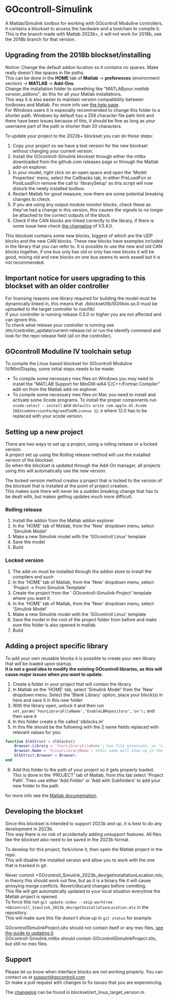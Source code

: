 # GOcontroll-Simulink
A Matlab/Simulink toolbox for working with GOcontroll Moduline controllers, it contains a blockset to access the hardware and a toolchain to compile it.  
This is the branch made with Matlab 2023b+, it will not work for 2018b, see the 2018b branch for that version.

## Upgrading from the 2018b blockset/installing

Notice: Change the default addon location so it contains no spaces. Make really doesn't like spaces in file paths.  
This can be done in the **HOME** tab of **Matlab** -> **preferences** (environment section) -> **MATLAB** -> **Add-Ons**.  
Change the installation folder to something like "MATLAB*your matlab version*_addons", do this for all your Matlab installations.  
This way it is also easier to maintain version compatibility between toolboxes and Matlab. For more info see [the help page](https://nl.mathworks.com/help/matlab/matlab_env/get-add-ons.html).  
For Windows users it is especially recommended to change this folder to a shorter path. Windows by default has a 256 character file path limit and there have been issues because of this, it should be fine as long as your username part of the path is shorter than 20 characters.  

To update your project to the 2023b+ blockset you can do these steps:
1. Copy your project so we have a test version for the new blockset without changing your current version.
2. Install the GOcontroll-Simulink blockset through either the mltbx downloaded from the github.com releases page or through the Matlab add-on explorer.
3. In your model, right click on an open space and open the 'Model Properties' menu, select the Callbacks tab, in either PreLoadFcn or PostLoadFcn remove the call to 'librarySetup' as this script will now disturb the newly installed toolbox.
4. Restart Matlab for good measure, now there are some potential breaking changes to check.
5. If you are using any output module monitor blocks, check these as they've had a change in this version, this causes the signals to no longer be attached to the correct outputs of the block.
6. Check if the CAN blocks are linked correctly to the library, if there is some issue here check [the changelog](blockset/ert_linux_target_version.m) of V3.4.0.

This blockset contains some new blocks, biggest of which are the UDP blocks and the new CAN blocks. These new blocks have examples included in the library that you can refer to. It is possible to use the new and old CAN blocks together, if one bus only has old or only has new blocks it will be good, mixing old and new blocks on one bus seems to work aswell but it is not recommended.

## Important notice for users upgrading to this blockset with an older controller

For licensing reasons one library required for building the model must be dynamically linked in, this means that ./blockset/lib/IIO/libiio.so.0 must be uploaded to the target controller to /usr/lib/  
If your controller is running release 0.5.0 or higher you are not affected and can ignore this.  
To check what release your controller is running see /etc/controller_update/current-release.txt or run the identify command and look for the repo release field (all on the controller).

## GOcontroll Moduline IV toolchain setup

To compile the Linux based blockset for GOcontroll Moduline IV/Mini/Display, some initial steps needs to be made:
- To compile some necessary mex files on Windows you may need to install the "MATLAB Support for MinGW-w64 C/C++/Fortran Compiler" add-on from the Matlab add-on explorer.
- To compile some necessary mex files on Mac you need to install and activate some Xcode programs. To install the proper components run `xcode-select --install` and `defaults write com.apple.dt.Xcode IDEXcodeVersionForAgreedToGMLicense 12.0` where 12.0 has to be replaced with your xcode version.

## Setting up a new project
There are two ways to set up a project, using a rolling release or a locked version.  
A project set up using the Rolling release method will use the installed version of the blockset.  
So when the blockset is updated through the Add-On manager, all projects using this will automatically use the new version.  
  
The locked version method creates a project that is locked to the version of the blockset that is installed at the point of project creation.  
This makes sure there will never be a sudden breaking change that has to be dealt with, but makes getting updates much more difficult.

### Rolling release
1. Install the addon from the Matlab addon explorer
2. In the 'HOME' tab of Matlab, from the 'New' dropdown menu, select 'Simulink Model'
3. Make a new Simulink model with the 'GOcontroll Linux' template
4. Save the model
5. Build

### Locked version
1. The add-on must be installed through the addon store to install the compilers and such
2. In the 'HOME' tab of Matlab, from the 'New' dropdown menu, select 'Project -> From Simulink Template'
3. Create the project from the ' GOcontroll-Simulink-Project' template where you want it
4. In the 'HOME' tab of Matlab, from the 'New' dropdown menu, select 'Simulink Model'
5. Make a new Simulink model with the 'GOcontroll Linux' template
6. Save the model in the root of the project folder from before and make sure this folder is also opened in matlab.
7. Build

## Adding a project specific library

To add your own reusable blocks it is possible to create your own library that will be loaded upon startup.  
**It is not a good idea to modify the existing GOcontroll libraries, as this will cause major issues when you want to update.**
1. Create a folder in your project that will contain the library.
2. In Matlab on the 'HOME' tab, select 'Simulink Model' from the 'New' dropdown menu. Select the 'Blank Library' option, place your block(s) in here and save it in this new folder
3. With the library open, unlock it and then run `set_param('YourLibraryFileName','EnableLBRepository','on');` and then save it
4. In this folder create a file called 'slblocks.m'
5. In this file should be the following with the 2 name fields replaced with relevant values for you:
```matlab
function blkStruct = slblocks()
	Browser.Library = 'YourLibraryFileName'; %no file extension, so 'Library.mdl' would be 'Library'
	Browser.Name = 'VisualLibraryName'; %this name will show up in the Library Browser
	blkStruct.Browser = Browser;
end
```
6. Add this folder to the path of your project so it gets properly loaded. This is done in the 'PROJECT' tab of Matlab, from this tab select 'Project Path'. Then use either 'Add Folder' or 'Add with Subfolders' to add your new folder to the path

for more info see the [Matlab documentation](https://nl.mathworks.com/help/simulink/ug/adding-libraries-to-the-library-browser.html).

## Developing the blockset

Since this blockset is intended to support 2023b and up, it is best to do any development in 2023b.  
This way there is no risk of accidentally adding unsupport features. All files like the blockset also need to be saved in the 2023b format.  

To develop for this project, fork/clone it, then open the Matlab project in the repo.  
This will disable the installed version and allow you to work with the one that is tracked in git.

Never commit +GOcontroll_Simulink_2023b_dev/getInstallationLocation.mlx, in theory this should work out fine, but as it is a binary file it will cause annoying merge conflicts. Revert/discard changes before comitting.  
This file will get automatically updated to your local situation everytime the Matlab project is opened.  
To force this run `git update-index --skip-worktree +GOcontroll_Simulink_2023b_dev/getInstallationLocation.mlx` in the repository.  
This will make sure this file doesn't show up in `git status` for example.

GOcontrollSimulinkProject.sltx should not contain itself or any mex files, [see the guide to updating it](/updating_project_template.md).  
GOcontroll-Simulink.mltbx should contain GOcontrollSimulinkProject.sltx, but still no mex files.

## Support

Please let us know when interface blocks are not working properly. You can contact us at support@gocontroll.com  
Or make a pull request with changes to fix issues that you are experiencing.

The [changelog](/blockset/ert_linux_target_version.m) can be found in blockset/ert_linux_target_version.m